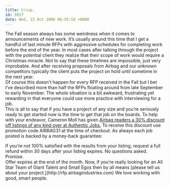```yaml
---
title: Crisp.
id: 5917
date: Wed, 22 Oct 2008 06:55:58 +0000
---
```


The Fall season always has some weirdness when it comes to announcements of new work. It’s usually around this time that I get a handful of last minute <span class="caps">RFP</span>s with aggressive schedules for completing work before the end of the year. In most cases after talking through the project with the potential client they realize that their scope of work would require a Christmas miracle. Not to say that these timelines are impossible, just very improbable. And after receiving proposals from Airbag and our unknown competitors typically the client puts the project on hold until sometime in the next year.  
 Of course this doesn’t happen for every <span class="caps">RFP</span> received in the Fall but I bet I’ve described more than half the <span class="caps">RFP</span>s floating around from late September to early November. The whole situation is a bit awkward, frustrating yet rewarding in that everyone could use more practice with interviewing for a job.  
 This is all to say that if you have a project of any size and you’re seriously ready to get started now is the time to get that job on the boards. To help with your endeavor, Cameron Moll has given [Airbag readers a 30% discount off listings of any kind over at Authentic Jobs.](http://www.authenticjobs.com/post) To receive this discount use promotion code <span class="caps">AIRBAG31</span> at the time of checkout. As always each job posted is backed by a money-back guarantee:

<div class="quote">If you’re not 100% satisfied with the results from your listing, request a full refund within 30 days after your listing expires. No questions asked. Promise.</div>Offer expires at the end of the month.  
 Now, if you’re really looking for an All Star Team of Giant Talent and Small Egos then by all means [please tell us about your project.](http://rfp.airbagindustries.com) We love working with good, smart people.


